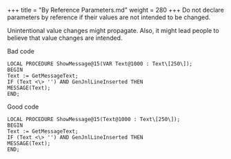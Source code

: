+++
title = "By Reference Parameters.md"
weight = 280
+++
Do not declare parameters by reference if their values are not intended to be changed.

Unintentional value changes might propagate. Also, it might lead people to believe that value changes are intended. 

Bad code

    LOCAL PROCEDURE ShowMessage@15(VAR Text@1000 : Text\[250\]);
    BEGIN
    Text := GetMessageText;
    IF (Text <\> '') AND GenJnlLineInserted THEN
    MESSAGE(Text);
    END;

Good code

    LOCAL PROCEDURE ShowMessage@15(Text@1000 : Text\[250\]);
    BEGIN
    Text := GetMessageText;
    IF (Text <\> '') AND GenJnlLineInserted THEN
    MESSAGE(Text);
    END;
